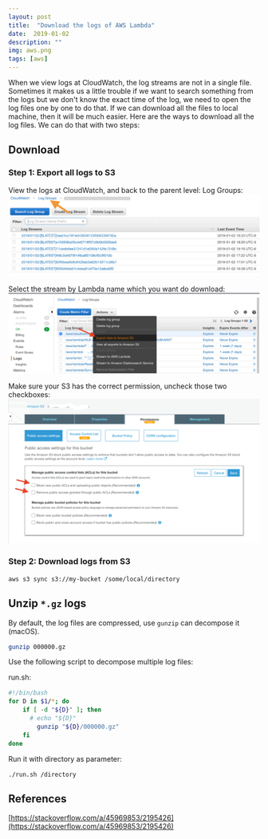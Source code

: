 ```yaml
---
layout: post
title:  "Download the logs of AWS Lambda"
date:  2019-01-02
description: ""
img: aws.png
tags: [aws]
---
```


When we view logs at CloudWatch, the log streams are not in a single file. Sometimes it makes us a little trouble if we want to search something from the logs but we don't know the exact time of the log, we need to open the log files one by one to do that.
If we can download all the files to local machine, then it will be much easier.
Here are the ways to download all the log files. We can do that with two steps:

## Download
### Step 1: Export all logs to S3
View the logs at CloudWatch, and back to the parent level: Log Groups:
![log-groups](/assets/img/2019-01-02-download-lambda-logs/log-groups.png)

Select the stream by Lambda name which you want do download:
![export-to-s3](/assets/img/2019-01-02-download-lambda-logs/export-to-s3.png)

Make sure your S3 has the correct permission, uncheck those two checkboxes:
![](/assets/img/2019-01-02-download-lambda-logs/acl.png)

### Step 2: Download logs from S3
```
aws s3 sync s3://my-bucket /some/local/directory
```

## Unzip `*.gz` logs
By default, the log files are compressed, use `gunzip` can decompose it (macOS).

```bash
gunzip 000000.gz
```

Use the following script to decompose multiple log files:

run.sh:
```bash
#!/bin/bash
for D in $1/*; do
    if [ -d "${D}" ]; then
      # echo "${D}"
        gunzip "${D}/000000.gz"
    fi
done
```

Run it with directory as parameter:
```
./run.sh /directory
```

## References
[https://stackoverflow.com/a/45969853/2195426](https://stackoverflow.com/a/45969853/2195426)

